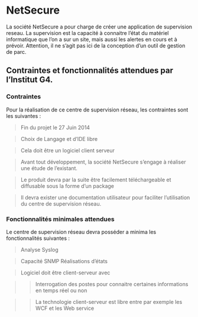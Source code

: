 NetSecure
=========

La société NetSecure a pour charge de créer une application de supervision reseau. La supervision est la capacité à connaitre l’état du matériel informatique que l’on a sur un site, mais aussi les alertes en cours et à prévoir. Attention, il ne s’agit pas ici de la conception d’un outil de gestion de parc.

## Contraintes et fonctionnalités attendues par l’Institut G4.

### Contraintes
Pour la réalisation de ce centre de supervision réseau, les contraintes sont les suivantes :

>	Fin du projet le 27 Juin 2014

>	Choix de Langage et d’IDE libre

>	Cela doit être un  logiciel client serveur

>	Avant tout développement, la société NetSecure s’engage à réaliser une étude de l’existant.

>	Le produit devra par la suite être facilement téléchargeable et diffusable sous la forme d’un package

>	Il devra exister une documentation utilisateur pour faciliter l’utilisation du centre de supervision réseau. 

### Fonctionnalités minimales attendues
Le centre de supervision réseau devra posséder a minima les fonctionnalités suivantes :

>	Analyse Syslog

>	Capacité SNMP
>	Réalisations d’états

>	Logiciel doit être client-serveur avec

>>	Interrogation des postes pour connaitre certaines informations en temps réel ou non

>>  La technologie client-serveur est libre entre par exemple les WCF et les Web service

